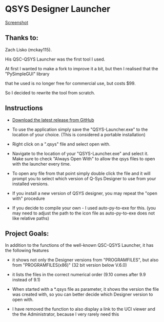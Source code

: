 # QSYS Designer Launcher

[Screenshot](https://github.com/UW-WMW/QSYS-Launcher/blob/main/screenshots/screen2.PNG)
  

## Thanks to:

Zach Lisko (mckay115).

His QSC-QSYS Launcher was the first tool I used.

At first I wanted to make a fork to improve it a bit, but then I realised that the "PySimpleGUI" library

that he used is no longer free for commercial use, but costs $99.

So I decided to rewrite the tool from scratch.

## Instructions

- [Download the latest release from GitHub](https://github.com/UW-WMW/QSYS-Launcher/releases)

- To use the application simply save the "QSYS-Launcher.exe" to the location of your choice. (This is considered a portable installation)

- Right click on a ".qsys" file and select open with.

- Navigate to the location of your "QSYS-Launcher.exe" and select it. Make sure to check "Always Open With" to allow the qsys files to open with the launcher every time.

- To open any file from that point simply double click the file and it will prompt you to select which version of Q-Sys Designer to use from your installed versions.

- If you install a new version of QSYS designer, you may repeat the "open with" procedure

- If you decide to compile your own - I used auto-py-to-exe for this. (you may need to adjust the path to the icon file as auto-py-to-exe does not like relative paths)

  

## Project Goals:

In addition to the functions of the well-known QSC-QSYS Launcher, it has the following features

- it shows not only the Designer versions from "PROGRAMFILES", but also from "PROGRAMFILES(x86)" (32 bit version below V.6.0)

- it lists the files in the correct numerical order (9.10 comes after 9.9 instead of 9.1)

- When started with a *.qsys file as parameter, it shows the version the file was created with, so you can better decide which Designer version to open with.

- I have removed the function to also display a link to the UCI viewer and the the Administrator, because I very rarely need this
